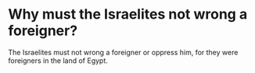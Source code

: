 # Why must the Israelites not wrong a foreigner?

The Israelites must not wrong a foreigner or oppress him, for they were foreigners in the land of Egypt.
